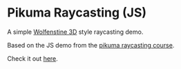 # Pikuma Raycasting (JS)

A simple [Wolfenstine 3D](https://en.wikipedia.org/wiki/Wolfenstein_3D) style raycasting demo.

Based on the JS demo from the [pikuma raycasting course](https://pikuma.com/courses/raycasting-engine-tutorial-algorithm-javascript).

Check it out [here](https://itay-raveh.github.io/pikuma-raycasting-js).
